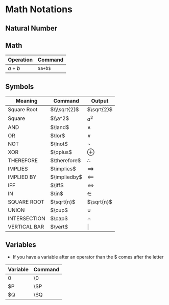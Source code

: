 # Math Notations

## Natural Number
## Math
| Operation | Command  |
|-----------|----------|
| $a+b$ | ```$a+b$```  |

## Symbols 

| Meaning      | Command          | Output       |
|--------------|------------------|--------------|
| Square Root  | $\\\sqrt{2}$     | $\sqrt{2}$   |
| Square       | $\\a^2$          | $a^2$        |
| AND          | \$\\land\$       | $\land$      |
| OR           | \$\\lor\$        | $\lor$       |
| NOT          | \$\\lnot\$       | $\lnot$      |
| XOR          | \$\\oplus\$      | $\oplus$     |
| THEREFORE    | \$\\therefore\$  | $\therefore$ |
| IMPLIES      | \$\\implies\$    | $\implies$   |
| IMPLIED BY   | \$\\impliedby\$  | $\impliedby$ |
| IFF          | \$\\iff\$        | $\iff$       |
| IN           | \$\\in\$         | $\in$        |
| SQUARE ROOT  | \$\\sqrt{n}\$    | $\sqrt{n}$   |
| UNION        | \$\\cup\$        | $\cup$       |
| INTERSECTION | \$\\cap\$        | $\cap$       |
| VERTICAL BAR | \$\\vert\$       | $\vert$      |

## Variables
- If you have a variable after an operator than the $ comes after the letter

| Variable | Command |
|----------|---------|
| $0$      | \\$0$   |
| $P       | \\$P    |
| $Q       | \\$Q    |



